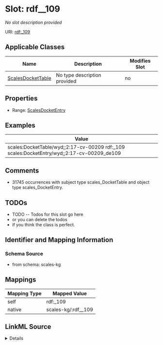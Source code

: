 

# Slot: rdf__109


_No slot description provided_





URI: [rdf:_109](http://www.w3.org/1999/02/22-rdf-syntax-ns#_109)



<!-- no inheritance hierarchy -->





## Applicable Classes

| Name | Description | Modifies Slot |
| --- | --- | --- |
| [ScalesDocketTable](../classes/ScalesDocketTable.md) | No type description provided |  no  |







## Properties

* Range: [ScalesDocketEntry](../classes/ScalesDocketEntry.md)






## Examples

| Value |
| --- |
| scales:DocketTable/wyd;;2:17-cv-00209 rdf:_109 scales:DocketEntry/wyd;;2:17-cv-00209_de109 |

## Comments

* 31745 occurrences with subject type scales_DocketTable and object type scales_DocketEntry.

## TODOs

* TODO -- Todos for this slot go here
* or you can delete the todos
* if you think the class is perfect.

## Identifier and Mapping Information







### Schema Source


* from schema: scales-kg




## Mappings

| Mapping Type | Mapped Value |
| ---  | ---  |
| self | rdf:_109 |
| native | scales-kg/:rdf__109 |




## LinkML Source

<details>
```yaml
name: rdf__109
description: No slot description provided
todos:
- TODO -- Todos for this slot go here
- or you can delete the todos
- if you think the class is perfect.
comments:
- 31745 occurrences with subject type scales_DocketTable and object type scales_DocketEntry.
examples:
- value: scales:DocketTable/wyd;;2:17-cv-00209 rdf:_109 scales:DocketEntry/wyd;;2:17-cv-00209_de109
from_schema: scales-kg
rank: 1000
slot_uri: rdf:_109
alias: rdf__109
domain_of:
- scales_DocketTable
range: scales_DocketEntry

```
</details>